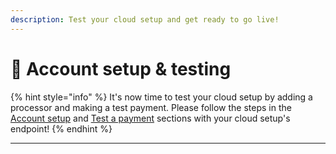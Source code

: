 ```yaml
---
description: Test your cloud setup and get ready to go live!
---
```


# 🔧 Account setup & testing

{% hint style="info" %}
It's now time to test your cloud setup by adding a processor and making a test payment. Please follow the steps in the [Account setup](../run-hyperswitch-locally/account-setup.md) and [Test a payment](../run-hyperswitch-locally/test-a-payment.md) sections with your cloud setup's endpoint!
{% endhint %}

***
